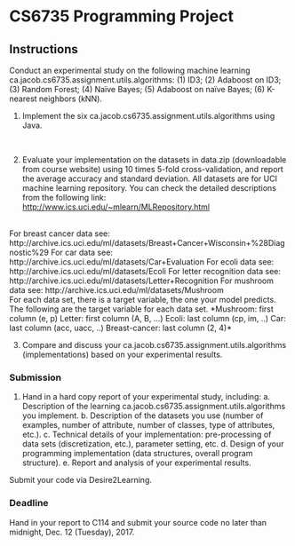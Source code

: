 # CS6735 Programming Project

## Instructions
Conduct an experimental study on the following machine learning ca.jacob.cs6735.assignment.utils.algorithms: (1) ID3; (2) Adaboost on ID3; (3) Random Forest; (4) Naïve Bayes; (5) Adaboost on naïve Bayes; (6) K-nearest neighbors (kNN).

1. Implement the six ca.jacob.cs6735.assignment.utils.algorithms using Java.
<br>

2. Evaluate your implementation on the datasets in data.zip (downloadable from course website) using 10 times 5-fold cross-validation, and report the average accuracy and standard deviation. All datasets are for UCI machine learning repository. You can check the detailed descriptions from the following link:
http://www.ics.uci.edu/~mlearn/MLRepository.html
<br>
For breast cancer data see: http://archive.ics.uci.edu/ml/datasets/Breast+Cancer+Wisconsin+%28Diagnostic%29
For car data see: http://archive.ics.uci.edu/ml/datasets/Car+Evaluation
For ecoli data see: http://archive.ics.uci.edu/ml/datasets/Ecoli
For letter recognition data see: http://archive.ics.uci.edu/ml/datasets/Letter+Recognition
For mushroom data see: http://archive.ics.uci.edu/ml/datasets/Mushroom
<br>
For each data set, there is a target variable, the one your model predicts. The following are the target variable for each data set.
*Mushroom: first column (e, p)
Letter: first column (A, B, ...)
Ecoli: last column (cp, im, ..)
Car: last column (acc, uacc, ..)
Breast-cancer: last column (2, 4)*
<br>

3. Compare and discuss your ca.jacob.cs6735.assignment.utils.algorithms (implementations) based on your experimental results.

### Submission

1. Hand in a hard copy report of your experimental study, including:
a. Description of the learning ca.jacob.cs6735.assignment.utils.algorithms you implement.
b. Description of the datasets you use (number of examples, number of attribute, number of classes, type of attributes, etc.).
c. Technical details of your implementation: pre-processing of data sets (discretization, etc.), parameter setting, etc.
d. Design of your programming implementation (data structures, overall program structure).
e. Report and analysis of your experimental results.

Submit your code via Desire2Learning.

### Deadline
Hand in your report to C114 and submit your source code no later than midnight, Dec. 12 (Tuesday), 2017.
